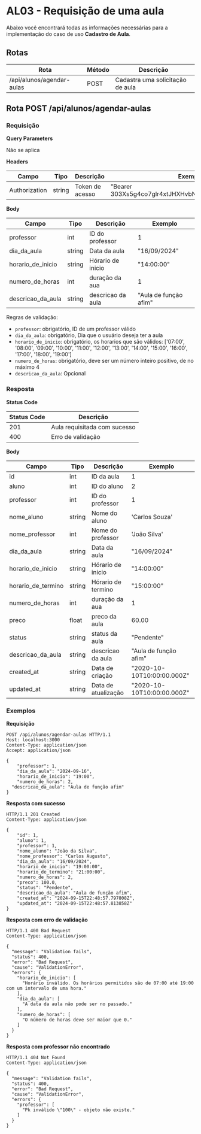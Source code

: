 # AL03 - Requisição de uma aula

Abaixo você encontrará todas as informações necessárias para a implementação do caso de uso **Cadastro de Aula**.

## Rotas

| Rota                                   | Método | Descrição                        |
| -------------------------------------- | ------ | -------------------------------- |
| /api/alunos/agendar-aulas              | POST   | Cadastra uma solicitação de aula |

## Rota POST /api/alunos/agendar-aulas

### Requisição

**Query Parameters**

Não se aplica

**Headers**

| Campo         | Tipo   | Descrição       | Exemplo                                              |
| ------------- | ------ | --------------- | ---------------------------------------------------- |
| Authorization | string | Token de acesso | "Bearer 303Xs5g4co7glr4xtJHXHvbNI4Pl0y1hgyZZWOENHMx" |

**Body**

| Campo              | Tipo   | Descrição           | Exemplo                    |
| ----------------   | ------ | ------------------- | -------------------------- |
| professor          | int    | ID do professor     | 1                          |
| dia_da_aula        | string | Data da aula        | "16/09/2024"               |
| horario_de_inicio  | string | Hórario de inicio   | "14:00:00"                 |
| numero_de_horas    | int    | duração da aua      | 1                          |
| descricao_da_aula  | string | descricao da aula   | "Aula de função afim"      |

Regras de validação:

- `professor`: obrigatório, ID de um professor válido
- `dia_da_aula`: obrigatório, Dia que o usuário deseja ter a aula
- `horario_de_inicio`: obrigatório, os horarios que são válidos: ['07:00', '08:00', '09:00', '10:00', '11:00', '12:00', '13:00', '14:00', '15:00', '16:00', '17:00', '18:00', '19:00']
- `numero_de_horas`: obrigatório, deve ser um número inteiro positivo, de no máximo 4
- `descricao_da_aula`: Opcional

### Resposta

**Status Code**

| Status Code | Descrição                    |
| ----------- | ---------------------------- |
| 201         | Aula requisitada com sucesso |
| 400         | Erro de validação            |

**Body**

| Campo              | Tipo   | Descrição           | Exemplo                    |
| ----------------   | ------ | ------------------- | -------------------------- |
| id                 | int    | ID da aula          | 1                          |
| aluno              | int    | ID do aluno         | 2                          |
| professor          | int    | ID do professor     | 1                          |
| nome_aluno         | string | Nome do aluno       | 'Carlos Souza'             |
| nome_professor     | int    | Nome do professor   | 'João Silva'               |
| dia_da_aula        | string | Data da aula        | "16/09/2024"               |
| horario_de_inicio  | string | Hórario de inicio   | "14:00:00"                 |
| horario_de_termino | string | Hórario de termino  | "15:00:00"                 |
| numero_de_horas    | int    | duração da aua      | 1                          |
| preco              | float  | preco da aula       | 60.00                      |
| status             | string | status da aula      | "Pendente"                 |
| descricao_da_aula  | string | descricao da aula   | "Aula de função afim"      |
| created_at         | string | Data de criação     | "2020-10-10T10:00:00.000Z" |
| updated_at         | string | Data de atualização | "2020-10-10T10:00:00.000Z" |

### Exemplos

**Requisição**

```
POST /api/alunos/agendar-aulas HTTP/1.1
Host: localhost:3000
Content-Type: application/json
Accept: application/json

{
	"professor": 1,
	"dia_da_aula": "2024-09-16",
	"horario_de_inicio": "19:00",
	"numero_de_horas": 2,
  "descricao_da_aula": "Aula de função afim"
}
```

**Resposta com sucesso**

```
HTTP/1.1 201 Created
Content-Type: application/json

{
	"id": 1,
	"aluno": 1,
	"professor": 1,
	"nome_aluno": "João da Silva",
	"nome_professor": "Carlos Augusto",
	"dia_da_aula": "16/09/2024",
	"horario_de_inicio": "19:00:00",
	"horario_de_termino": "21:00:00",
	"numero_de_horas": 2,
	"preco": 100.0,
	"status": "Pendente",
	"descricao_da_aula": "Aula de função afim",
	"created_at": "2024-09-15T22:48:57.797808Z",
	"updated_at": "2024-09-15T22:48:57.813858Z"
}
```

**Resposta com erro de validação**

```
HTTP/1.1 400 Bad Request
Content-Type: application/json

{
  "message": "Validation fails",
  "status": 400,
  "error": "Bad Request",
  "cause": "ValidationError",
  "errors": {
    "horario_de_inicio": [
      "Horário inválido. Os horários permitidos são de 07:00 até 19:00 com um intervalo de uma hora."
    ],
    "dia_da_aula": [
      "A data da aula não pode ser no passado."
    ],
    "numero_de_horas": [
      "O número de horas deve ser maior que 0."
    ]
  }
}
```

**Resposta com professor não encontrado**

```
HTTP/1.1 404 Not Found
Content-Type: application/json

{
  "message": "Validation fails",
  "status": 400,
  "error": "Bad Request",
  "cause": "ValidationError",
  "errors": {
    "professor": [
      "Pk inválido \"100\" - objeto não existe."
    ]
  }
}
```
